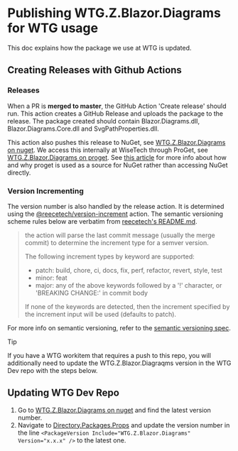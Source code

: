 # Publishing WTG.Z.Blazor.Diagrams for WTG usage

This doc explains how the package we use at WTG is updated.

## Creating Releases with Github Actions

### Releases
When a PR is **merged to master**, the GitHub Action 'Create release' should run. This action creates a GitHub Release and uploads the package to the release. The package created should contain Blazor.Diagrams.dll, Blazor.Diagrams.Core.dll and SvgPathProperties.dll.

This action also pushes this release to NuGet, see [WTG.Z.Blazor.Diagrams on nuget](https://proget.wtg.zone/feeds/Gallery/WTG.Z.Blazor.Diagrams/versions). We access this internally at WiseTech through ProGet, see [WTG.Z.Blazor.Diagrams on proget](https://proget.wtg.zone/feeds/Gallery/WTG.Z.Blazor.Diagrams/versions). See [this article](https://inedo.com/proget/private-nuget-server) for more info about how and why proget is used as a source for NuGet rather than accessing NuGet directly.

### Version Incrementing
The version number is also handled by the release action. It is determined using the [@reecetech/version-increment](https://github.com/reecetech/version-increment) action. The semantic versioning scheme rules below are verbatim from [reecetech's README.md](https://github.com/reecetech/version-increment?tab=readme-ov-file#conventional-commits-semver-with-smarts-).

> the action will parse the last commit message (usually the merge commit) to determine the increment type for a semver version.
>
> The following increment types by keyword are supported:
> - patch: build, chore, ci, docs, fix, perf, refactor, revert, style, test
> - minor: feat
> - major: any of the above keywords followed by a '!' character, or 'BREAKING CHANGE:' in commit body
>
> If none of the keywords are detected, then the increment specified by the increment input will be used (defaults to patch).

For more info on semantic versioning, refer to the [semantic versioning spec](https://semver.org/spec/v2.0.0.html).

> [!tip]
> If you have a WTG workitem that requires a push to this repo, you will additionally need to update the WTG.Z.Blazor.Diagraqms version in the WTG Dev repo with the steps below.

## Updating WTG Dev Repo
1. Go to [WTG.Z.Blazor.Diagrams on nuget](https://proget.wtg.zone/feeds/Gallery/WTG.Z.Blazor.Diagrams/versions) and find the latest version number.
2. Navigate to [Directory.Packages.Props](https://devops.wisetechglobal.com/wtg/CargoWise/_git/Dev?path=%2FDirectory.Packages.props&version=GBmaster&line=113&lineEnd=113&lineStartColumn=1&lineEndColumn=72&lineStyle=plain&_a=contents) and update the version number in the line `<PackageVersion Include="WTG.Z.Blazor.Diagrams" Version="x.x.x" />` to the latest one.
